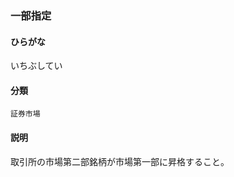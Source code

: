 <div style="display:none;">

## [あ行](securities-terms?id=あ行)

</div>

### 一部指定

#### ひらがな

いちぶしてい

#### 分類

`証券市場`

#### 説明

取引所の市場第二部銘柄が市場第一部に昇格すること。

<div style="display:none;">

## [か行](securities-terms?id=か行)
## [さ行](securities-terms?id=さ行)
## [た行](securities-terms?id=た行)
## [な行](securities-terms?id=な行)
## [は行](securities-terms?id=は行)
## [ま行](securities-terms?id=ま行)
## [や行](securities-terms?id=や行)
## [ら行](securities-terms?id=ら行)
## [わ行](securities-terms?id=わ行)
## [英数字・記号](securities-terms?id=英数字・記号)

</div>

